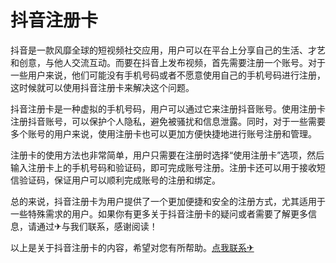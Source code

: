 # 抖音注册卡

抖音是一款风靡全球的短视频社交应用，用户可以在平台上分享自己的生活、才艺和创意，与他人交流互动。而要在抖音上发布视频，首先需要注册一个账号。对于一些用户来说，他们可能没有手机号码或者不愿意使用自己的手机号码进行注册，这时候就可以使用抖音注册卡来解决这个问题。

抖音注册卡是一种虚拟的手机号码，用户可以通过它来注册抖音账号。使用注册卡注册抖音账号，可以保护个人隐私，避免被骚扰和信息泄露。同时，对于一些需要多个账号的用户来说，使用注册卡也可以更加方便快捷地进行账号注册和管理。

注册卡的使用方法也非常简单，用户只需要在注册时选择“使用注册卡”选项，然后输入注册卡上的手机号码和验证码，即可完成账号注册。注册卡还可以用于接收短信验证码，保证用户可以顺利完成账号的注册和绑定。

总的来说，抖音注册卡为用户提供了一个更加便捷和安全的注册方式，尤其适用于一些特殊需求的用户。如果你有更多关于抖音注册卡的疑问或者需要了解更多信息，请通过✈与我们联系，感谢阅读！

以上是关于抖音注册卡的内容，希望对您有所帮助。[点我联系✈](https://data.k02.cc)